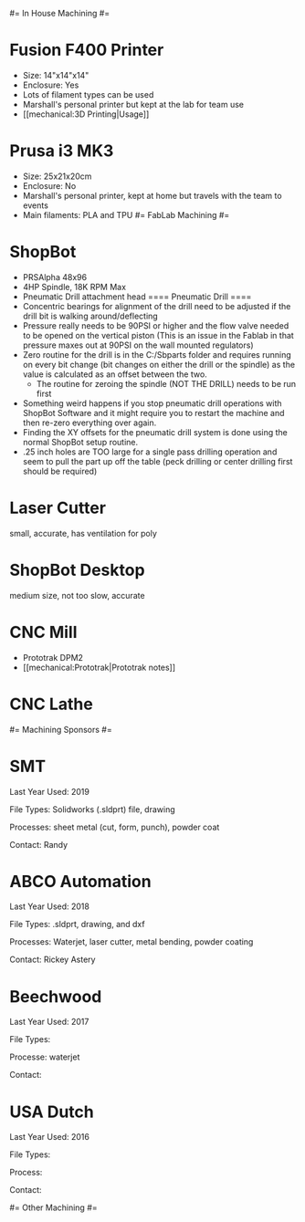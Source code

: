 #= In House Machining #=


# Fusion F400 Printer #
  - Size: 14"x14"x14"
  - Enclosure: Yes
  - Lots of filament types can be used
  - Marshall's personal printer but kept at the lab for team use
  - [[mechanical:3D Printing|Usage]]
# Prusa i3 MK3 #
  - Size: 25x21x20cm
  - Enclosure: No
  - Marshall's personal printer, kept at home but travels with the team to events
  - Main filaments: PLA and TPU
#= FabLab Machining #=

# ShopBot #
  - PRSAlpha 48x96
  - 4HP Spindle, 18K RPM Max
  - Pneumatic Drill attachment head
==== Pneumatic Drill ====
  - Concentric bearings for alignment of the drill need to be adjusted if the drill bit is walking around/deflecting
  - Pressure really needs to be 90PSI or higher and the flow valve needed to be opened on the vertical piston (This is an issue in the Fablab in that pressure maxes out at 90PSI on the wall mounted regulators)
  - Zero routine for the drill is in the C:/Sbparts folder and requires running on every bit change (bit changes on either the drill or the spindle) as the value is calculated as an offset between the two.
    - The routine for zeroing the spindle (NOT THE DRILL) needs to be run first
  - Something weird happens if you stop pneumatic drill operations with ShopBot Software and it might require you to restart the machine and then re-zero everything over again.
  - Finding the XY offsets for the pneumatic drill system is done using the normal ShopBot setup routine.
  - .25 inch holes are TOO large for a single pass drilling operation and seem to pull the part up off the table (peck drilling or center drilling first should be required)
# Laser Cutter #
small, accurate, has ventilation for poly
# ShopBot Desktop #
medium size, not too slow, accurate
# CNC Mill #
  - Prototrak DPM2
  - [[mechanical:Prototrak|Prototrak notes]]
# CNC Lathe #

#= Machining Sponsors #=
# SMT #
Last Year Used: 2019

File Types: Solidworks (.sldprt) file, drawing

Processes: sheet metal (cut, form, punch), powder coat

Contact: Randy

# ABCO Automation #
Last Year Used: 2018

File Types: .sldprt, drawing, and dxf

Processes: Waterjet, laser cutter, metal bending, powder coating

Contact: Rickey Astery


# Beechwood #
Last Year Used: 2017

File Types:

Processe: waterjet

Contact: 

# USA Dutch #
Last Year Used: 2016

File Types: 

Process: 

Contact: 

#= Other Machining #=




